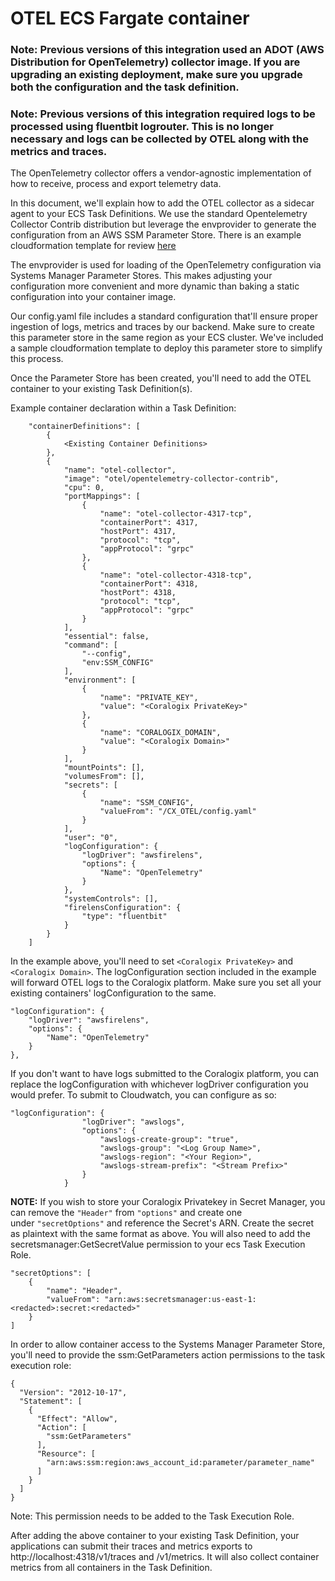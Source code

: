 # OTEL ECS Fargate container

### Note: Previous versions of this integration used an ADOT (AWS Distribution for OpenTelemetry) collector image. If you are upgrading an existing deployment, make sure you upgrade both the configuration and the task definition.

### Note: Previous versions of this integration required logs to be processed using fluentbit logrouter. This is no longer necessary and logs can be collected by OTEL along with the metrics and traces.

The OpenTelemetry collector offers a vendor-agnostic implementation of how to receive, process and export telemetry data.

In this document, we'll explain how to add the OTEL collector as a sidecar agent to your ECS Task Definitions. We use the standard Opentelemetry Collector Contrib distribution but leverage the envprovider to generate the configuration from an AWS SSM Parameter Store. There is an example cloudformation template for review [here](https://github.com/coralogix/cloudformation-coralogix-aws/tree/master/aws-integrations/ecs-fargate)

The envprovider is used for loading of the OpenTelemetry configuration via Systems Manager Parameter Stores. This makes adjusting your configuration more convenient and more dynamic than baking a static configuration into your container image.

Our config.yaml file includes a standard configuration that'll ensure proper ingestion of logs, metrics and traces by our backend. Make sure to create this parameter store in the same region as your ECS cluster. We've included a sample cloudformation template to deploy this parameter store to simplify this process.

Once the Parameter Store has been created, you'll need to add the OTEL container to your existing Task Definition(s).

Example container declaration within a Task Definition:

```
    "containerDefinitions": [
        {
            <Existing Container Definitions>
        },
        {
            "name": "otel-collector",
            "image": "otel/opentelemetry-collector-contrib",
            "cpu": 0,
            "portMappings": [
                {
                    "name": "otel-collector-4317-tcp",
                    "containerPort": 4317,
                    "hostPort": 4317,
                    "protocol": "tcp",
                    "appProtocol": "grpc"
                },
                {
                    "name": "otel-collector-4318-tcp",
                    "containerPort": 4318,
                    "hostPort": 4318,
                    "protocol": "tcp",
                    "appProtocol": "grpc"
                }
            ],
            "essential": false,
            "command": [
                "--config",
                "env:SSM_CONFIG"
            ],
            "environment": [
                {
                    "name": "PRIVATE_KEY",
                    "value": "<Coralogix PrivateKey>"
                },
                {
                    "name": "CORALOGIX_DOMAIN",
                    "value": "<Coralogix Domain>"
                }
            ],
            "mountPoints": [],
            "volumesFrom": [],
            "secrets": [
                {
                    "name": "SSM_CONFIG",
                    "valueFrom": "/CX_OTEL/config.yaml"
                }
            ],
            "user": "0",
            "logConfiguration": {
                "logDriver": "awsfirelens",
                "options": {
                    "Name": "OpenTelemetry"
                }
            },
            "systemControls": [],
            "firelensConfiguration": {
                "type": "fluentbit"
            }
        }
    ]
```

In the example above, you'll need to set `<Coralogix PrivateKey>` and `<Coralogix Domain>`. The logConfiguration section included in the example will forward OTEL logs to the Coralogix platform. Make sure you set all your existing containers' logConfiguration to the same.

```
"logConfiguration": {
    "logDriver": "awsfirelens",
    "options": {
        "Name": "OpenTelemetry"
    }
},
```

If you don't want to have logs submitted to the Coralogix platform, you can replace the logConfiguration with whichever logDriver configuration you would prefer. To submit to Cloudwatch, you can configure as so:

```
"logConfiguration": {
                "logDriver": "awslogs",
                "options": {
                    "awslogs-create-group": "true",
                    "awslogs-group": "<Log Group Name>",
                    "awslogs-region": "<Your Region>",
                    "awslogs-stream-prefix": "<Stream Prefix>"
                }
            }
```

**NOTE:** If you wish to store your Coralogix Privatekey in Secret Manager, you can remove the `"Header"` from `"options"` and create one under `"secretOptions"` and reference the Secret's ARN. Create the secret as plaintext with the same format as above. You will also need to add the secretsmanager:GetSecretValue permission to your ecs Task Execution Role.

```
"secretOptions": [
    {
        "name": "Header",
        "valueFrom": "arn:aws:secretsmanager:us-east-1:<redacted>:secret:<redacted>"
    }
]
```

In order to allow container access to the Systems Manager Parameter Store, you'll need to provide the ssm:GetParameters action permissions to the task execution role:

```
{
  "Version": "2012-10-17",
  "Statement": [
    {
      "Effect": "Allow",
      "Action": [
        "ssm:GetParameters"
      ],
      "Resource": [
        "arn:aws:ssm:region:aws_account_id:parameter/parameter_name"
      ]
    }
  ]
}
```

Note: This permission needs to be added to the Task Execution Role.

After adding the above container to your existing Task Definition, your applications can submit their traces and metrics exports to http://localhost:4318/v1/traces and /v1/metrics. It will also collect container metrics from all containers in the Task Definition.
